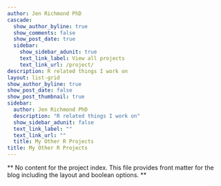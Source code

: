 ```yaml
---
author: Jen Richmond PhD
cascade:
  show_author_byline: true
  show_comments: false
  show_post_date: true
  sidebar:
    show_sidebar_adunit: true
    text_link_label: View all projects
    text_link_url: /project/
description: R related things I work on
layout: list-grid
show_author_byline: true
show_post_date: false
show_post_thumbnail: true
sidebar:
  author: Jen Richmond PhD
  description: "R related things I work on"
  show_sidebar_adunit: false
  text_link_label: ""
  text_link_url: ""
  title: My Other R Projects
title: My Other R Projects
---
```


** No content for the project index. This file provides front matter for the blog including the layout and boolean options. **
